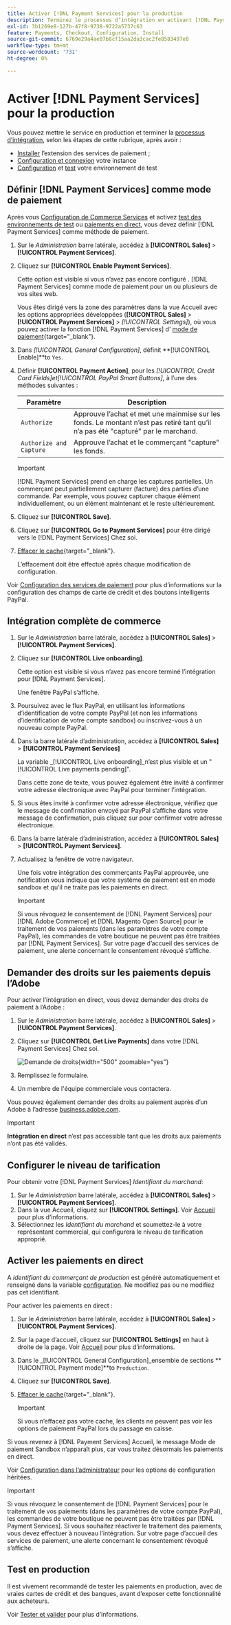 ```yaml
---
title: Activer [!DNL Payment Services] pour la production
description: Terminez le processus d’intégration en activant [!DNL Payment Services] pour la production.
exl-id: 3b1269e8-127b-47f8-9738-9722a5737c63
feature: Payments, Checkout, Configuration, Install
source-git-commit: 6769e29a4ae07b8cf15aa2da3cac2fe8583497e0
workflow-type: tm+mt
source-wordcount: '731'
ht-degree: 0%

---
```


# Activer [!DNL Payment Services] pour la production

Vous pouvez mettre le service en production et terminer la [processus d’intégration](onboard.md), selon les étapes de cette rubrique, après avoir :

* [Installer](install.md) l’extension des services de paiement ;
* [Configuration et connexion](connect.md) votre instance
* [Configuration](sandbox.md) et [test](test-validate.md) votre environnement de test

## Définir [!DNL Payment Services] comme mode de paiement

Après vous [Configuration de Commerce Services](connect.md#configure-commerce-services) et activez [test des environnements de test](sandbox.md#enable-sandbox-testing) ou [paiements en direct](#enable-live-payments), vous devez définir [!DNL Payment Services] comme méthode de paiement.

1. Sur le _Administration_ barre latérale, accédez à **[!UICONTROL Sales]** > **[!UICONTROL Payment Services]**.
1. Cliquez sur **[!UICONTROL Enable Payment Services]**.

   Cette option est visible si vous n’avez pas encore configuré . [!DNL Payment Services] comme mode de paiement pour un ou plusieurs de vos sites web.

   Vous êtes dirigé vers la zone des paramètres dans la vue Accueil avec les options appropriées développées (**[!UICONTROL Sales]** > **[!UICONTROL Payment Services]** > _[!UICONTROL Settings]_), où vous pouvez activer la fonction [!DNL Payment Services] d’ [mode de paiement](https://docs.magento.com/user-guide/configuration/sales/payment-methods.html){target="_blank"}.

1. Dans _[!UICONTROL General Configuration]_, définit **[!UICONTROL Enable]**to `Yes`.
1. Définir **[!UICONTROL Payment Action]**, pour les _[!UICONTROL Credit Card Fields]_et_[!UICONTROL PayPal Smart Buttons]_, à l’une des méthodes suivantes :

   | Paramètre | Description |
   |---|---|
   | `Authorize` | Approuve l’achat et met une mainmise sur les fonds. Le montant n’est pas retiré tant qu’il n’a pas été &quot;capturé&quot; par le marchand. |
   | `Authorize and Capture` | Approuve l’achat et le commerçant &quot;capture&quot; les fonds. |

   >[!IMPORTANT]
   >
   >[!DNL Payment Services] prend en charge les captures partielles. Un commerçant peut partiellement capturer (facture) des parties d’une commande. Par exemple, vous pouvez capturer chaque élément individuellement, ou un élément maintenant et le reste ultérieurement.

1. Cliquez sur **[!UICONTROL Save]**.
1. Cliquez sur **[!UICONTROL Go to Payment Services]** pour être dirigé vers le [!DNL Payment Services] Chez soi.
1. [Effacer le cache](https://docs.magento.com/user-guide/system/cache-management.html){target="_blank"}.

   L’effacement doit être effectué après chaque modification de configuration.

Voir [Configuration des services de paiement](settings.md) pour plus d’informations sur la configuration des champs de carte de crédit et des boutons intelligents PayPal.

## Intégration complète de commerce

1. Sur le _Administration_ barre latérale, accédez à **[!UICONTROL Sales]** > **[!UICONTROL Payment Services]**.
1. Cliquez sur **[!UICONTROL Live onboarding]**.

   Cette option est visible si vous n’avez pas encore terminé l’intégration pour [!DNL Payment Services].

   Une fenêtre PayPal s’affiche.

1. Poursuivez avec le flux PayPal, en utilisant les informations d’identification de votre compte PayPal (et non les informations d’identification de votre compte sandbox) ou inscrivez-vous à un nouveau compte PayPal.
1. Dans la barre latérale d’administration, accédez à **[!UICONTROL Sales]** > **[!UICONTROL Payment Services]**

   La variable _[!UICONTROL Live onboarding]_n’est plus visible et un &quot;[!UICONTROL Live payments pending]&quot;.

   Dans cette zone de texte, vous pouvez également être invité à confirmer votre adresse électronique avec PayPal pour terminer l’intégration.

1. Si vous êtes invité à confirmer votre adresse électronique, vérifiez que le message de confirmation envoyé par PayPal s’affiche dans votre message de confirmation, puis cliquez sur pour confirmer votre adresse électronique.
1. Dans la barre latérale d’administration, accédez à **[!UICONTROL Sales]** > **[!UICONTROL Payment Services]**.
1. Actualisez la fenêtre de votre navigateur.

   Une fois votre intégration des commerçants PayPal approuvée, une notification vous indique que votre système de paiement est en mode sandbox et qu’il ne traite pas les paiements en direct.

   >[!IMPORTANT]
   >
   >Si vous révoquez le consentement de [!DNL Payment Services] pour [!DNL Adobe Commerce] et [!DNL Magento Open Source] pour le traitement de vos paiements (dans les paramètres de votre compte PayPal), les commandes de votre boutique ne peuvent pas être traitées par [!DNL Payment Services]. Sur votre page d’accueil des services de paiement, une alerte concernant le consentement révoqué s’affiche.

## Demander des droits sur les paiements depuis l’Adobe

Pour activer l’intégration en direct, vous devez demander des droits de paiement à l’Adobe :

1. Sur le _Administration_ barre latérale, accédez à **[!UICONTROL Sales]** > **[!UICONTROL Payment Services]**.
1. Cliquez sur **[!UICONTROL Get Live Payments]** dans votre [!DNL Payment Services] Chez soi.

   ![Demande de droits](assets/request-entitlements.png){width="500" zoomable="yes"}

1. Remplissez le formulaire.
1. Un membre de l&#39;équipe commerciale vous contactera.

Vous pouvez également demander des droits au paiement auprès d’un Adobe à l’adresse [business.adobe.com](https://business.adobe.com/resources/payment-services.html).

>[!IMPORTANT]
>
>**Intégration en direct** n’est pas accessible tant que les droits aux paiements n’ont pas été validés.

## Configurer le niveau de tarification

Pour obtenir votre [!DNL Payment Services] _Identifiant du marchand_:


1. Sur le _Administration_ barre latérale, accédez à **[!UICONTROL Sales]** > **[!UICONTROL Payment Services]**.
1. Dans la vue Accueil, cliquez sur **[!UICONTROL Settings]**. Voir [Accueil](payments-home.md) pour plus d’informations.
1. Sélectionnez les _Identifiant du marchand_ et soumettez-le à votre représentant commercial, qui configurera le niveau de tarification approprié.

## Activer les paiements en direct

A _identifiant du commerçant de production_ est généré automatiquement et renseigné dans la variable [configuration](configure-admin.md). Ne modifiez pas ou ne modifiez pas cet identifiant.

Pour activer les paiements en direct :

1. Sur le _Administration_ barre latérale, accédez à **[!UICONTROL Sales]** > **[!UICONTROL Payment Services]**.
1. Sur la page d’accueil, cliquez sur **[!UICONTROL Settings]** en haut à droite de la page. Voir [Accueil](payments-home.md) pour plus d’informations.
1. Dans le _[!UICONTROL General Configuration]_ensemble de sections **[!UICONTROL Payment mode]**to `Production`.
1. Cliquez sur **[!UICONTROL Save]**.
1. [Effacer le cache](https://docs.magento.com/user-guide/system/cache-management.html){target="_blank"}.

   >[!IMPORTANT]
   >
   >Si vous n’effacez pas votre cache, les clients ne peuvent pas voir les options de paiement PayPal lors du passage en caisse.

Si vous revenez à [!DNL Payment Services] Accueil, le message Mode de paiement Sandbox n’apparaît plus, car vous traitez désormais les paiements en direct.

Voir [Configuration dans l’administrateur](configure-admin.md) pour les options de configuration héritées.

>[!IMPORTANT]
>
>Si vous révoquez le consentement de [!DNL Payment Services] pour le traitement de vos paiements (dans les paramètres de votre compte PayPal), les commandes de votre boutique ne peuvent pas être traitées par [!DNL Payment Services]. Si vous souhaitez réactiver le traitement des paiements, vous devez effectuer à nouveau l’intégration. Sur votre page d’accueil des services de paiement, une alerte concernant le consentement révoqué s’affiche.

## Test en production

Il est vivement recommandé de tester les paiements en production, avec de vraies cartes de crédit et des banques, avant d’exposer cette fonctionnalité aux acheteurs.

Voir [Tester et valider](test-validate.md) pour plus d’informations.
